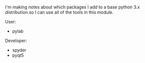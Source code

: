 I'm making notes about which packages I add to a base python 3.x distribution so I can use all of the tools in this module.

User:
* pylab

Developer:
* spyder
* pyqt5
